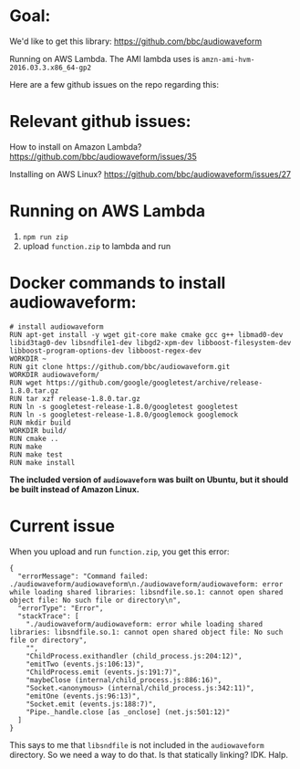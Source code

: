 # Goal:

We'd like to get this library: https://github.com/bbc/audiowaveform

Running on AWS Lambda. The AMI lambda uses is `amzn-ami-hvm-2016.03.3.x86_64-gp2`

Here are a few github issues on the repo regarding this:

# Relevant github issues:

How to install on Amazon Lambda? https://github.com/bbc/audiowaveform/issues/35

Installing on AWS Linux? https://github.com/bbc/audiowaveform/issues/27

# Running on AWS Lambda

1. `npm run zip`
2. upload `function.zip` to lambda and run

# Docker commands to install audiowaveform:

```
# install audiowaveform
RUN apt-get install -y wget git-core make cmake gcc g++ libmad0-dev libid3tag0-dev libsndfile1-dev libgd2-xpm-dev libboost-filesystem-dev libboost-program-options-dev libboost-regex-dev
WORKDIR ~
RUN git clone https://github.com/bbc/audiowaveform.git
WORKDIR audiowaveform/
RUN wget https://github.com/google/googletest/archive/release-1.8.0.tar.gz
RUN tar xzf release-1.8.0.tar.gz
RUN ln -s googletest-release-1.8.0/googletest googletest
RUN ln -s googletest-release-1.8.0/googlemock googlemock
RUN mkdir build
WORKDIR build/
RUN cmake ..
RUN make
RUN make test
RUN make install
```

**The included version of `audiowaveform` was built on Ubuntu, but it should be built instead of Amazon Linux.**

# Current issue

When you upload and run `function.zip`, you get this error:

```
{
  "errorMessage": "Command failed: ./audiowaveform/audiowaveform\n./audiowaveform/audiowaveform: error while loading shared libraries: libsndfile.so.1: cannot open shared object file: No such file or directory\n",
  "errorType": "Error",
  "stackTrace": [
    "./audiowaveform/audiowaveform: error while loading shared libraries: libsndfile.so.1: cannot open shared object file: No such file or directory",
    "",
    "ChildProcess.exithandler (child_process.js:204:12)",
    "emitTwo (events.js:106:13)",
    "ChildProcess.emit (events.js:191:7)",
    "maybeClose (internal/child_process.js:886:16)",
    "Socket.<anonymous> (internal/child_process.js:342:11)",
    "emitOne (events.js:96:13)",
    "Socket.emit (events.js:188:7)",
    "Pipe._handle.close [as _onclose] (net.js:501:12)"
  ]
}
```

This says to me that `libsndfile` is not included in the `audiowaveform` directory. So we need a way to do that. Is that statically linking? IDK. Halp.